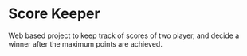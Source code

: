 # Score Keeper
Web based project to keep track of scores of two player, and decide a winner after the maximum points are achieved.
